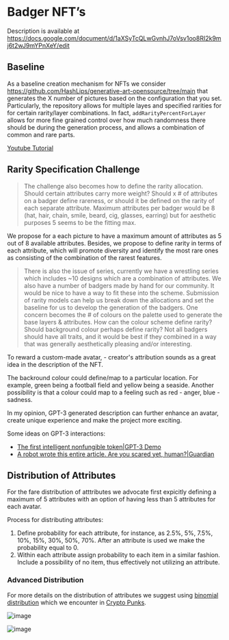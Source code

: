 # Badger NFT’s

Description is available at https://docs.google.com/document/d/1aXSyTcQLwGvnhJ7oVsv1oo8RI2k9mj6t2wJ9mYPnXeY/edit

## Baseline 

As a baseline creation mechanism for NFTs we consider https://github.com/HashLips/generative-art-opensource/tree/main that generates the X number of pictures based on the configuration that you set. Particularly, the repository allows for multiple layes and specified rarities for for certain rarity/layer combinations. In fact, `addRarityPercentForLayer` allows for more fine grained control over how much randomness there should be during the generation process, and allows a combination of common and rare parts.

[Youtube Tutorial](https://youtu.be/NIJI2_1anqA)

## Rarity Specification Challenge

> The challenge also becomes how to define the rarity allocation. Should certain attributes carry more weight? Should x # of attributes on a badger define rareness, or should it be defined on the rarity of each separate attribute. Maximum attributes per badger would be 8 (hat, hair, chain, smile, beard, cig, glasses, earring) but for aesthetic purposes 5 seems to be the fitting max.

We propose for a each picture to have a maximum amount of attributes as 5 out of 8 available attributes. Besides, we propose to define rarity in terms of each attribute, which will promote diversity and identify the most rare ones as consisting of the combination of the rarest features.

> There is also the issue of series, currently we have a wrestling series which includes ~10 designs which are a combination of attributes. We also have a number of badgers made by hand for our community. It would be nice to have a way to fit these into the scheme. Submission of rarity models can help us break down the allocations and set the baseline for us to develop the generation of the badgers. One concern becomes the # of colours on the palette used to generate the base layers & attributes. How can the colour scheme define rarity? Should background colour perhaps define rarity?  Not all badgers should have all traits, and it would be best if they combined in a way that was generally aesthetically pleasing and/or interesting.

To reward a custom-made avatar, - creator's attribution sounds as a great idea in the description of the NFT.

The backround colour could define/map to a particular location. For example, green being a football field and yellow being a seaside. Another possibility is that a colour could map to a feeling such as red - anger, blue - sadness.

In my opinion, GPT-3 generated description can further enhance an avatar, create unique experience and make the project more exciting.

Some ideas on GPT-3 interactions:
- [The first intelligent nonfungible token|GPT-3 Demo](https://gpt3demo.com/apps/to-the-young-artists-of-cyberspace-inft)
- [A robot wrote this entire article. Are you scared yet, human?|Guardian](https://www.theguardian.com/commentisfree/2020/sep/08/robot-wrote-this-article-gpt-3)

## Distribution of Attributes

For the fare distribution of atttributes we advocate first expicitly defining a maximum of 5 attributes with an option of having less than 5 attributes for each avatar. 

Process for distributing attributes:
1. Define probability for each attribute, for instance, as 2.5%, 5%, 7.5%, 10%, 15%, 30%, 50%, 70%. After an attribute is used we make the probability equal to 0.
2. Within each attribute assign probability to each item in a similar fashion. Include a possibility of no item, thus effectively not utilizing an attribute.

### Advanced Distribution

For more details on the distribution of attributes we suggest using [binomial distribution](https://en.wikipedia.org/wiki/Binomial_distribution) which we encounter in [Crypto Punks](https://www.larvalabs.com/cryptopunks/attributes).

![image](https://user-images.githubusercontent.com/66903336/132584846-d280ba44-1075-4c93-aa68-129b4d5cd604.png)

![image](https://user-images.githubusercontent.com/66903336/132585038-23d28ed6-4df1-409d-94bc-56ce32801327.png)

